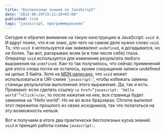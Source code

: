 ```yaml
---
title: "Бесполезные знания по JavaScript"
date: "2012-08-29T15:11:26+03:00"
published: true
tags: "javascript, программирование"
---
```


Сегодня я обратил внимание на такую конструкцию в JavaScript: `void 0`. И вдруг понял, что я не знаю,  для чего на самом деле нужно слово `void`. То, что `void 0` используется как эквивалент `undefined`, я догадывался, но не более. Так вот, раскрываю всем (и в том числе себе) глаза. Оператор `void` используется для изменения результата любого выражения на `undefined`. Как-то так получилось, что сейчас применений для этого слова почти не осталось, кроме сокращения записи undefined на целых 3 байта. Хотя на [MDN написано](https://developer.mozilla.org/en-US/docs/JavaScript/Reference/Operators/void), что `void` может использоваться в URI-схеме '`javascript:`', чтобы избежать замены станицы результатом выполнения этого выражения. Да, так и есть. Проверил: если сделать ссылку `<a href=”javascript: ‘Hello world’”>Click!</a>`, то после нажатия на нее, вся страница будет заменена на “Hello world”. Но не во всех браузерах: Chrome выпилил этот пережиток прошлого из своих исходников, так что полагаться на эту возможность нельзя.

Вот и получаем в итоге два практически бесполезных куска знаний: `void` и принцип работы схемы `javascript:`. 